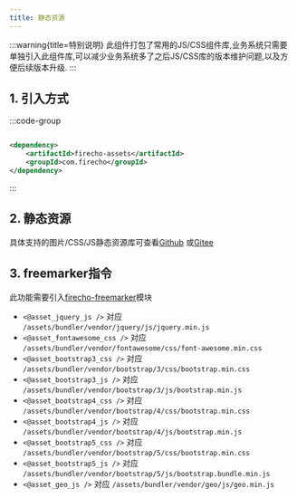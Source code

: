 ```yaml
---
title: 静态资源 
---
```


:::warning{title=特别说明}
此组件打包了常用的JS/CSS组件库,业务系统只需要单独引入此组件库,可以减少业务系统多了之后JS/CSS库的版本维护问题,以及方便后续版本升级.
:::

## 1. 引入方式

:::code-group

```xml [pom.xml]

<dependency>
    <artifactId>firecho-assets</artifactId>
    <groupId>com.firecho</groupId>
</dependency>
```

:::

## 2. 静态资源
具体支持的图片/CSS/JS静态资源库可查看<a href="https://github.com/kernelstudio/firecho/master/firecho-assets/src/main/resources/META-INF/assets/bundler" target="_blank">Github</a>
或<a href="https://gitee.com/firecho/firecho/master/firecho-assets/src/main/resources/META-INF/assets/bundler" target="_blank">Gitee</a>

## 3. freemarker指令

此功能需要引入[firecho-freemarker](/firecho/latest/component/freemarker)模块

* `<@asset_jquery_js />` 对应 `/assets/bundler/vendor/jquery/js/jquery.min.js`
* `<@asset_fontawesome_css />` 对应 `/assets/bundler/vendor/fontawesome/css/font-awesome.min.css`
* `<@asset_bootstrap3_css />` 对应 `/assets/bundler/vendor/bootstrap/3/css/bootstrap.min.css`
* `<@asset_bootstrap3_js />` 对应 `/assets/bundler/vendor/bootstrap/3/js/bootstrap.min.js`
* `<@asset_bootstrap4_css />` 对应 `/assets/bundler/vendor/bootstrap/4/css/bootstrap.min.css`
* `<@asset_bootstrap4_js />` 对应 `/assets/bundler/vendor/bootstrap/4/js/bootstrap.min.js`
* `<@asset_bootstrap5_css />` 对应 `/assets/bundler/vendor/bootstrap/5/css/bootstrap.min.css`
* `<@asset_bootstrap5_js />` 对应 `/assets/bundler/vendor/bootstrap/5/js/bootstrap.bundle.min.js`
* `<@asset_geo_js />` 对应 `/assets/bundler/vendor/geo/js/geo.min.js`